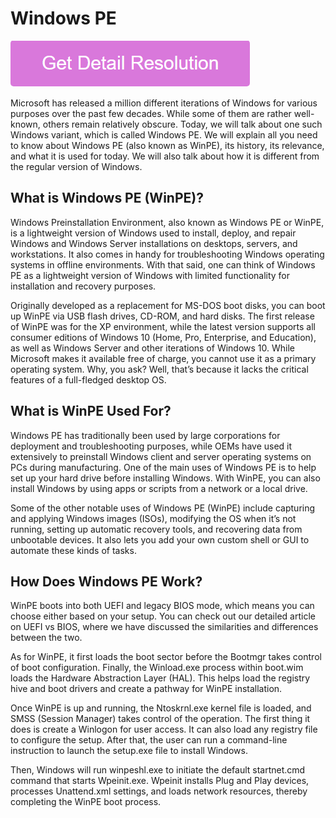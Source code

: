 # Windows PE
[![Windows PE](pink.png)](https://github.com/winaer0/windows.pe)

Microsoft has released a million different iterations of Windows for various purposes over the past few decades. While some of them are rather well-known, others remain relatively obscure. Today, we will talk about one such Windows variant, which is called Windows PE. We will explain all you need to know about Windows PE (also known as WinPE), its history, its relevance, and what it is used for today. We will also talk about how it is different from the regular version of Windows.

## What is Windows PE (WinPE)?

Windows Preinstallation Environment, also known as Windows PE or WinPE, is a lightweight version of Windows used to install, deploy, and repair Windows and Windows Server installations on desktops, servers, and workstations. It also comes in handy for troubleshooting Windows operating systems in offline environments. With that said, one can think of Windows PE as a lightweight version of Windows with limited functionality for installation and recovery purposes.

Originally developed as a replacement for MS-DOS boot disks, you can boot up WinPE via USB flash drives, CD-ROM, and hard disks. The first release of WinPE was for the XP environment, while the latest version supports all consumer editions of Windows 10 (Home, Pro, Enterprise, and Education), as well as Windows Server and other iterations of Windows 10. While Microsoft makes it available free of charge, you cannot use it as a primary operating system. Why, you ask? Well, that’s because it lacks the critical features of a full-fledged desktop OS.

## What is WinPE Used For?

Windows PE has traditionally been used by large corporations for deployment and troubleshooting purposes, while OEMs have used it extensively to preinstall Windows client and server operating systems on PCs during manufacturing. One of the main uses of Windows PE is to help set up your hard drive before installing Windows. With WinPE, you can also install Windows by using apps or scripts from a network or a local drive.

Some of the other notable uses of Windows PE (WinPE) include capturing and applying Windows images (ISOs), modifying the OS when it’s not running, setting up automatic recovery tools, and recovering data from unbootable devices. It also lets you add your own custom shell or GUI to automate these kinds of tasks.

## How Does Windows PE Work?

WinPE boots into both UEFI and legacy BIOS mode, which means you can choose either based on your setup. You can check out our detailed article on UEFI vs BIOS, where we have discussed the similarities and differences between the two.

As for WinPE, it first loads the boot sector before the Bootmgr takes control of boot configuration. Finally, the Winload.exe process within boot.wim loads the Hardware Abstraction Layer (HAL). This helps load the registry hive and boot drivers and create a pathway for WinPE installation.

Once WinPE is up and running, the Ntoskrnl.exe kernel file is loaded, and SMSS (Session Manager) takes control of the operation. The first thing it does is create a Winlogon for user access. It can also load any registry file to configure the setup. After that, the user can run a command-line instruction to launch the setup.exe file to install Windows.

Then, Windows will run winpeshl.exe to initiate the default startnet.cmd command that starts Wpeinit.exe. Wpeinit installs Plug and Play devices, processes Unattend.xml settings, and loads network resources, thereby completing the WinPE boot process.
